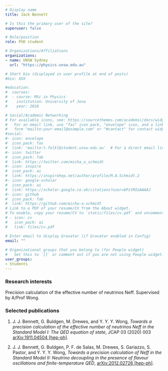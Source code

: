 ```yaml
---
# Display name
title: Jack Bennett

# Is this the primary user of the site?
superuser: false

# Role/position
role: PhD student

# Organizations/Affiliations
organizations:
- name: UNSW Sydney
  url: "https://physics.unsw.edu.au"

# Short bio (displayed in user profile at end of posts)
#bio: XXX

#education:
#  courses:
#  - course: MSc in Physics
#    institution: University of Jena
#    year: 2018

# Social/Academic Networking
# For available icons, see: https://sourcethemes.com/academic/docs/widgets/#icons
#   For an email link, use "fas" icon pack, "envelope" icon, and a link in the
#   form "mailto:your-email@example.com" or "#contact" for contact widget.
#social:
#- icon: envelope
#  icon_pack: fas
#  link: 'mailto:t.felkl@student.unsw.edu.au'  # For a direct email link, use "mailto:test@example.org". #contact
#- icon: twitter
#  icon_pack: fab
#  link: https://twitter.com/micha_a_schmidt
#- icon: inspire
#  icon_pack: ai
#  link: https://inspirehep.net/author/profile/M.A.Schmidt.2
#- icon: google-scholar
#  icon_pack: ai
#  link: https://scholar.google.co.uk/citations?user=bPztMIoAAAAJ
#- icon: github
#  icon_pack: fab
#  link: https://github.com/micha-a-schmidt
# Link to a PDF of your resume/CV from the About widget.
# To enable, copy your resume/CV to `static/files/cv.pdf` and uncomment the lines below.  
# - icon: cv
#   icon_pack: ai
#   link: files/cv.pdf

# Enter email to display Gravatar (if Gravatar enabled in Config)
email: ""
  
# Organizational groups that you belong to (for People widget)
#   Set this to `[]` or comment out if you are not using People widget.  
user_groups:
- Students
---
```

### Research interests
Precision calculation of the effective number of neutrinos Neff. Supervised by A/Prof Wong.

### Selected publications
1. J. J. Bennett, G. Buldgen, M. Drewes, and Y. Y. Y. Wong, *Towards a precision calculation of the effective number of neutrinos 
Neff in the Standard Model I: The QED equation of state*, JCAP 03 (2020) 003 [arXiv:1911.04504 [hep-ph]](https://arxiv.org/abs/1911.04504).

2. J. J. Bennett, G. Buldgen, P. F. de Salas, M. Drewes, S. Gariazzo, S. Pastor, and Y. Y. Y. Wong, *Towards a precision calculation of Neff in the Standard Model II: Neutrino decoupling in the presence of flavour oscillations and finite-temperature QED*, [arXiv:2012.02726 [hep-ph]](https://arxiv.org/abs/2012.02726).




